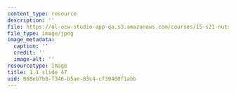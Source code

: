 ```yaml
---
content_type: resource
description: ''
file: https://ol-ocw-studio-app-qa.s3.amazonaws.com/courses/15-s21-nuts-and-bolts-of-business-plans-january-iap-2014/868eb7b8f346b5ae83c4cf39460f1abb_Slide47.JPG
file_type: image/jpeg
image_metadata:
  caption: ''
  credit: ''
  image-alt: ''
resourcetype: Image
title: 1.1 slide 47
uid: 868eb7b8-f346-b5ae-83c4-cf39460f1abb
---
```

